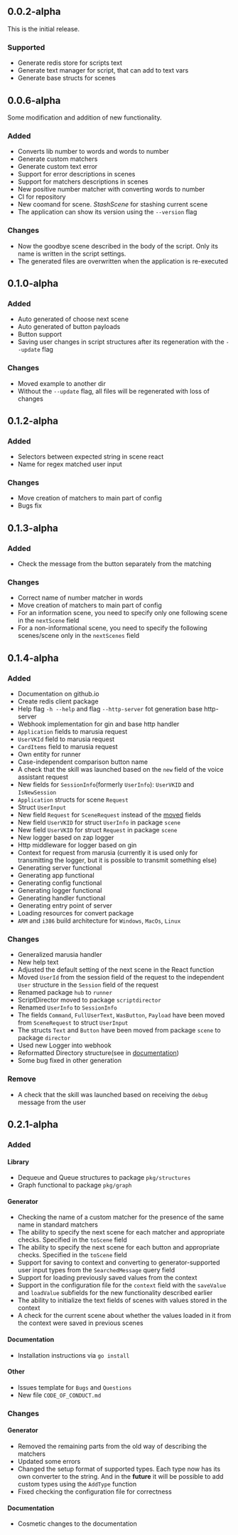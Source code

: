 ## 0.0.2-alpha

This is the initial release.

### Supported

* Generate redis store for scripts text
* Generate text manager for script, that can add to text vars
* Generate base structs for scenes

## 0.0.6-alpha

Some modification and addition of new functionality.

### Added

* Converts lib number to words and words to number
* Generate custom matchers
* Generate custom text error
* Support for error descriptions in scenes
* Support for matchers descriptions in scenes
* New positive number matcher with converting words to number
* CI for repository
* New coomand for scene. *StashScene* for stashing current scene
* The application can show its version using the ``--version`` flag

### Changes

* Now the goodbye scene described in the body of the script. Only its name is written in the script settings.
* The generated files are overwritten when the application is re-executed

## 0.1.0-alpha

### Added

* Auto generated of choose next scene
* Auto generated of button payloads
* Button support
* Saving user changes in script structures after its regeneration with the ``--update`` flag

### Changes

* Moved example to another dir
* Without the ``--update`` flag, all files will be regenerated with loss of changes

## 0.1.2-alpha

### Added

* Selectors between expected string in scene react
* Name for regex matched user input

### Changes

* Move creation of matchers to main part of config
* Bugs fix

## 0.1.3-alpha

### Added

* Check the message from the button separately from the matching

### Changes

* Correct name of number matcher in words
* Move creation of matchers to main part of config
* For an information scene, you need to specify only one following scene in the `nextScene` field
* For a non-informational scene, you need to specify the following scenes/scene only in the `nextScenes` field

## 0.1.4-alpha

### Added

* Documentation on github.io
* Create redis client package
* Help flag `-h --help` and flag `--http-server` fot generation base http-server
* Webhook implementation for gin and base http handler
* `Application` fields to marusia request
* `UserVKId` field to marusia request
* `CardItems` field to marusia request
* Own entity for runner
* Сase-independent comparison button name
* A check that the skill was launched based on the `new` field of the voice assistant request
* New fields for `SessionInfo`(formerly `UserInfo`): `UserVKID` and `IsNewSession`
* `Application` structs for scene `Request`
* Struct `UserInput`
* New field `Request` for `SceneRequest` instead of the [moved](#moved_fields) fields
* New field `UserVKID` for struct `UserInfo` in package `scene`
* New field `UserVKID` for struct `Request` in package `scene`
* New logger based on zap logger
* Http middleware for logger based on gin
* Context for request from marusia (сurrently it is used only for transmitting the logger, but it is possible to
  transmit something else)
* Generating server functional
* Generating app functional
* Generating config functional
* Generating logger functional
* Generating handler functional
* Generating entry point of server
* Loading resources for convert package
* `ARM` and `i386` build architecture for `Windows`, `MacOs`, `Linux`

### Changes

* Generalized marusia handler
* New help text
* Adjusted the default setting of the next scene in the React function
* Moved `UserId` from the session field of the request to the independent `User` structure in the `Session` field of the
  request
* Renamed package `hub` to `runner`
* ScriptDirector moved to package `scriptdirector`
* Renamed `UserInfo` to `SessionInfo`
* <a id="moved_fields"></a>The fields `Command`, `FullUserText`, `WasButton`, `Payload` have been moved
  from `SceneRequest` to struct `UserInput`
* The structs `Text` and `Button` have been moved from package `scene` to package `director`
* Used new Logger into webhook
* Reformatted Directory structure(see in [documentation](https://thcompiler.github.io/go_game_constractor/manual/))
* Some bug fixed in other generation

### Remove

* A check that the skill was launched based on receiving the `debug` message from the user

## 0.2.1-alpha

### Added

#### Library

* Dequeue and Queue structures to package `pkg/structures`
* Graph functional to package `pkg/graph`

#### Generator

* Checking the name of a custom matcher for the presence of the same name in standard matchers
* The ability to specify the next scene for each matcher and appropriate checks. Specified in the `toScene` field
* The ability to specify the next scene for each button and appropriate checks. Specified in the `toScene` field
* Support for saving to context and converting to generator-supported user input types from the `SearchedMessage` query field
* Support for loading previously saved values from the context
* Support in the configuration file for the `context` field with the `saveValue` and `loadValue` subfields for the new functionality described earlier
* The ability to initialize the text fields of scenes with values stored in the context
* A check for the current scene about whether the values loaded in it from the context were saved in previous scenes

#### Documentation

* Installation instructions via `go install`

#### Other

* Issues template for `Bugs` and `Questions`
* New file `CODE_OF_CONDUCT.md`

### Changes

#### Generator

* Removed the remaining parts from the old way of describing the matchers
* Updated some errors
* Changed the setup format of supported types. Each type now has its own converter to the string. And in the **future** it will be possible to add custom types using the `AddType` function
* Fixed checking the configuration file for correctness

#### Documentation

* Cosmetic changes to the documentation
